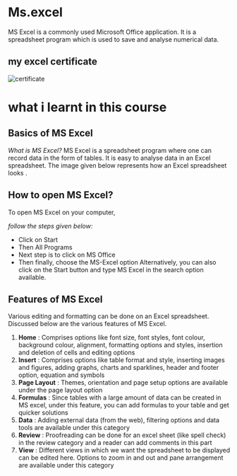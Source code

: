 # Ms.excel
MS Excel is a commonly used Microsoft Office application. It is a spreadsheet program which is used to save and analyse numerical data.

## my excel certificate 
![certificate](https://d9jmtjs5r4cgq.cloudfront.net/ComplementaryCourseCertificate/5046776/original/Pragati_yadav20240721-75-15swme2.jpg)

# what i learnt in this course 

## Basics of MS Excel

_What is MS Excel?_
MS Excel is a spreadsheet program where one can record data in the form of tables. It is easy to analyse data in an Excel spreadsheet. The image given below represents how an Excel spreadsheet looks .

## How to open MS Excel?

To open MS Excel on your computer, 

_follow the steps given below:_
- Click on Start
- Then All Programs
- Next step is to click on MS Office
- Then finally, choose the MS-Excel option
Alternatively, you can also click on the Start button and type MS Excel in the search option available.

## Features of MS Excel
Various editing and formatting can be done on an Excel spreadsheet.
Discussed below are the various features of MS Excel.

1. **Home** :
Comprises options like font size, font styles, font colour, background colour, alignment, formatting options and styles, insertion and deletion of cells and editing options
2. **Insert** :
Comprises options like table format and style, inserting images and figures, adding graphs, charts and sparklines, header and footer option, equation and symbols
3. **Page Layout** :
Themes, orientation and page setup options are available under the page layout option
4. **Formulas** :
Since tables with a large amount of data can be created in MS excel, under this feature, you can add formulas to your table and get quicker solutions 
5. **Data** :
Adding external data (from the web), filtering options and data tools are available under this category
6. **Review** :
Proofreading can be done for an excel sheet (like spell check) in the review category and a reader can add comments in this part 
7. **View** :
Different views in which we want the spreadsheet to be displayed can be edited here. Options to zoom in and out and pane arrangement are available under this category
